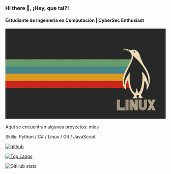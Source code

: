 ### Hi there 👋, ¡Hey, que tal?!
#### Estudiante de Ingeniería en Computación | CyberSec Enthusiast
![Estudiante de Ingeniería en Computación | CyberSec Enthusiast](linuxbanner.webp)

Aquí se encuentran algunos proyectos: mios

Skills: Python / C# / Linux / Git / JavaScript 



[<img src='https://cdn.jsdelivr.net/npm/simple-icons@3.0.1/icons/github.svg' alt='github' height='40'>](https://github.com/DarkStalkr)  

[![Top Langs](https://github-readme-stats.vercel.app/api/top-langs/?username=DarkStalkr)](https://github.com/anuraghazra/github-readme-stats)

![GitHub stats](https://github-readme-stats.vercel.app/api?username=DarkStalkr&show_icons=true)  

